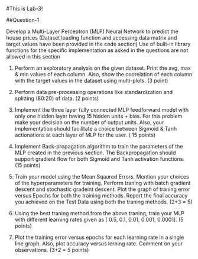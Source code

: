 #This is Lab-3!

##Question-1

Develop a Multi-Layer Perceptron (MLP) Neural Network to predict the house prices (Dataset loading function and accessing data matrix and target values have been provided in the code section) Use of built-in library functions for the specific implementation as asked in the questions are not allowed in this section
1. Perform an exploratory analysis on the given dataset. Print the avg, max & min values of each column. Also, show the coorelation of each column with the target values in the dataset using multi-plots. (3 point)

2. Perform data pre-processing operations like standardization and splitting (80:20) of data. (2 points)
3. Implement the three layer fully connected MLP feedforward model with only one hidden layer having 15 hidden units + bias. For this problem make your decision on the number of output units. Also, your implementation should facilitate a choice between Sigmoid & Tanh actionations at each layer of MLP for the user. ( 15 points)
4. Implement Back-propagation algorithm to train the parameters of the MLP created in the previous section. The Backpropagation should support gradient flow for both Sigmoid and Tanh activation functions. (15 points)
5. Train your model using the Mean Sqaured Errors. Mention your choices of the hyperparameters for training. Perform traning with batch gradient descent and stochastic gradeint descent. Plot the graph of traning error versus Epochs for both the training methods. Report the final accuracy you achieved on the Test Data using both the traning methods. (2+3 = 5)
6. Using the best traning method from the above traning, train your MLP with different learning rates given as [ 0.5, 0.1, 0.01, 0.001, 0.0001]. (5 points)
7. Plot the training error versus epochs for each learning rate in a single line graph. Also, plot accuracy versus lerning rate. Comment on your observations. (3+2 = 5 points)
